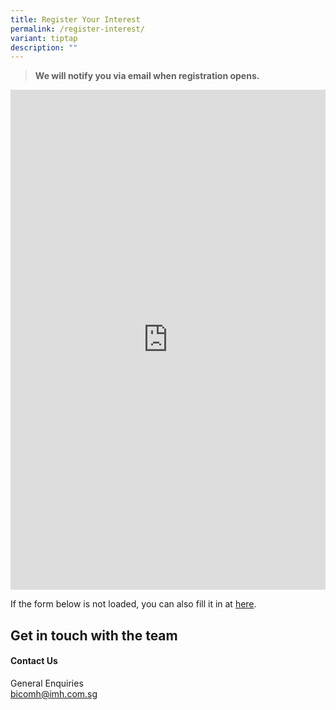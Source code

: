 ```yaml
---
title: Register Your Interest
permalink: /register-interest/
variant: tiptap
description: ""
---
```

<blockquote>
<p><strong>We will notify you via email when registration opens.</strong>
</p>
<p></p>
</blockquote>
<div class="iframe-wrapper">
<iframe style="width: 100%; height: 800px" allowfullscreen="true" frameborder="0" src="https://form.gov.sg/669dcc4bf8cd3fc6221d3b69"></iframe>
</div>
<p>If the form below is not loaded, you can also fill it in at <a href="https://form.gov.sg/669dcc4bf8cd3fc6221d3b69" rel="noopener noreferrer nofollow" target="_blank">here</a>.</p>
<h2><strong>Get in touch with the team</strong></h2>
<h4><strong>Contact Us</strong></h4>
<p>General Enquiries
<br><a href="tel:" rel="noopener noreferrer nofollow" target="_blank"><u>bicomh@imh.com.sg</u></a>
</p>